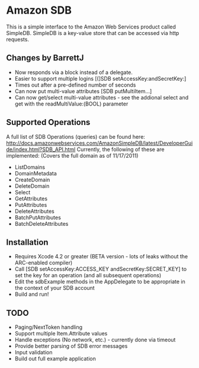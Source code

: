 Amazon SDB
==========
This is a simple interface to the Amazon Web Services product called SimpleDB.  SimpleDB is a key-value store that can be accessed via http requests.

Changes by BarrettJ
--------------------
* Now responds via a block instead of a delegate.
* Easier to support multiple logins [(]SDB setAccessKey:andSecretKey:]
* Times out after a pre-defined number of seconds
* Can now put multi-value attributes [SDB putMultiItem...]
* Can now get/select multi-value attributes - see the addional select and get with the readMultiValue:(BOOL) parameter

Supported Operations
--------------------
A full list of SDB Operations (queries) can be found here:
http://docs.amazonwebservices.com/AmazonSimpleDB/latest/DeveloperGuide/index.html?SDB_API.html
Currently, the following of these are implemented: (Covers the full domain as of 11/17/2011)

* ListDomains
* DomainMetadata
* CreateDomain
* DeleteDomain
* Select
* GetAttributes
* PutAttributes
* DeleteAttributes
* BatchPutAttributes
* BatchDeleteAttributes

Installation
------------
* Requires Xcode 4.2 or greater (BETA version - lots of leaks without the ARC-enabled compiler)
* Call [SDB setAccessKey:ACCESS_KEY andSecretKey:SECRET_KEY] to set the key for an operation (and all subsequent operations)
* Edit the sdbExample methods in the AppDelegate to be appropriate in the context of your SDB account
* Build and run!

TODO
-----
* Paging/NextToken handling
* Support multiple Item.Attribute values
* Handle exceptions (No network, etc.) - currently done via timeout
* Provide better parsing of SDB error messages
* Input validation
* Build out full example application
